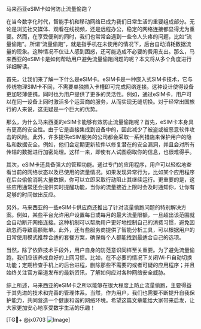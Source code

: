 马来西亚eSIM卡如何防止流量偷跑？

在当今数字化时代，智能手机和移动网络已成为我们日常生活的重要组成部分。无论是浏览社交媒体、观看在线视频，还是远程办公，稳定的网络连接都显得尤为重要。然而，在享受便利的同时，我们也常常会遇到一些令人头疼的问题，比如“流量偷跑”。所谓“流量偷跑”，就是指手机在未使用的情况下，后台自动消耗数据流量的现象。这种情况不仅让人感到困惑，还可能造成不必要的费用支出。那么，马来西亚的eSIM卡是如何帮助用户避免流量偷跑问题的呢？本文将从多个角度进行详细解读。

首先，让我们来了解一下什么是eSIM卡。eSIM卡是一种嵌入式SIM卡技术，它与传统物理SIM卡不同，不需要单独插入卡槽即可完成网络连接。这种设计使得设备更加轻薄便携，同时也为用户提供了更多的灵活性。例如，通过eSIM卡，用户可以在同一设备上同时激活多个运营商的服务，从而实现无缝切换。对于经常出国旅行的人来说，这无疑是一个巨大的优势。

那么，为什么马来西亚的eSIM卡能够有效防止流量偷跑呢？首先，eSIM卡本身具有更高的安全性。由于它是直接集成到设备中的，因此减少了被盗或被恶意软件攻击的风险。此外，许多提供eSIM服务的公司都会采取一系列措施来保护用户的隐私和数据安全。例如，他们会定期更新软件以修复潜在的安全漏洞，并且会对所有传输的数据进行加密处理。这样一来，即使有人试图窃取你的信息，也很难得手。

其次，eSIM卡还具备强大的管理功能。通过专门的应用程序，用户可以轻松地查看当前的网络状态以及已使用的流量情况。如果发现异常行为，比如某个应用程序在后台偷偷消耗大量数据，你可以立即采取行动阻止其继续运行。更重要的是，这些应用通常还会提供实时提醒功能，当你的流量接近上限时会及时通知你，让你有足够的时间做出反应。

另外，马来西亚的一些eSIM卡供应商还推出了针对流量偷跑问题的特别解决方案。例如，某些平台允许用户设置每日或每月的最大流量限额，一旦超出该范围就会自动断开网络连接。这种机制可以帮助用户更好地控制自己的消费习惯，避免因疏忽而导致高额账单。此外，还有些服务商提供了智能分析工具，可以根据用户的日常使用模式推荐合适的套餐方案，确保每个人都能找到最适合自己的选项。

当然，除了依靠技术手段外，用户自身的防范意识同样至关重要。为了避免流量偷跑，我们应该养成良好的上网习惯。比如，在不必要的情况下关闭Wi-Fi自动切换功能；定期检查手机上的后台进程，删除那些不需要的或者可疑的应用程序；并且始终关注官方渠道发布的最新资讯，了解如何应对各种网络安全威胁。

综上所述，马来西亚的eSIM卡之所以能够在很大程度上防止流量偷跑，主要得益于其先进的技术和完善的管理体系。当然，作为用户，我们也需要不断提升自我保护能力，共同营造一个健康和谐的网络环境。希望这篇文章能给大家带来启发，让大家更加安心地享受数字生活的乐趣！

[TG💪+ @jx0703 ![Image](https://github.com/user-attachments/assets/dbca1d08-cadb-493c-b0ec-ad6f7a83f270)]